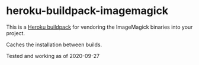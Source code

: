 heroku-buildpack-imagemagick
=================================

This is a [Heroku buildpack](http://devcenter.heroku.com/articles/buildpacks) for vendoring the ImageMagick binaries into your project.

Caches the installation  between builds.

Tested and working as of 2020-09-27
